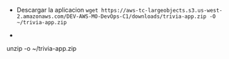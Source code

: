 - Descargar la aplicacion
`wget https://aws-tc-largeobjects.s3.us-west-2.amazonaws.com/DEV-AWS-MO-DevOps-C1/downloads/trivia-app.zip -O ~/trivia-app.zip`

- 
unzip -o ~/trivia-app.zip